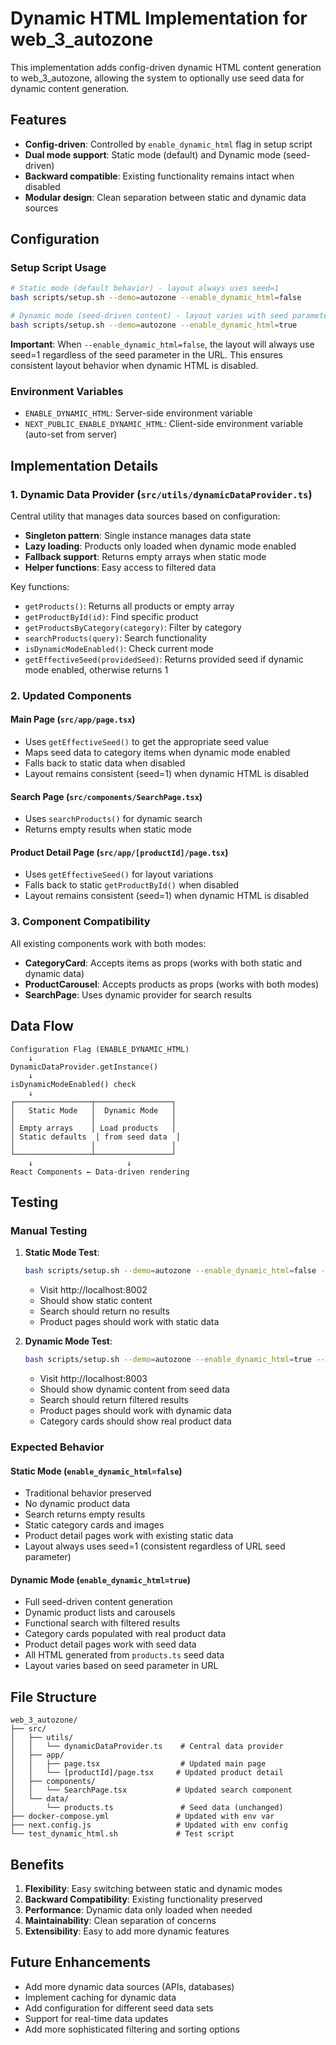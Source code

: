 # Dynamic HTML Implementation for web_3_autozone

This implementation adds config-driven dynamic HTML content generation to web_3_autozone, allowing the system to optionally use seed data for dynamic content generation.

## Features

- **Config-driven**: Controlled by `enable_dynamic_html` flag in setup script
- **Dual mode support**: Static mode (default) and Dynamic mode (seed-driven)
- **Backward compatible**: Existing functionality remains intact when disabled
- **Modular design**: Clean separation between static and dynamic data sources

## Configuration

### Setup Script Usage

```bash
# Static mode (default behavior) - layout always uses seed=1
bash scripts/setup.sh --demo=autozone --enable_dynamic_html=false

# Dynamic mode (seed-driven content) - layout varies with seed parameter
bash scripts/setup.sh --demo=autozone --enable_dynamic_html=true
```

**Important**: When `--enable_dynamic_html=false`, the layout will always use seed=1 regardless of the seed parameter in the URL. This ensures consistent layout behavior when dynamic HTML is disabled.

### Environment Variables

- `ENABLE_DYNAMIC_HTML`: Server-side environment variable
- `NEXT_PUBLIC_ENABLE_DYNAMIC_HTML`: Client-side environment variable (auto-set from server)

## Implementation Details

### 1. Dynamic Data Provider (`src/utils/dynamicDataProvider.ts`)

Central utility that manages data sources based on configuration:

- **Singleton pattern**: Single instance manages data state
- **Lazy loading**: Products only loaded when dynamic mode enabled
- **Fallback support**: Returns empty arrays when static mode
- **Helper functions**: Easy access to filtered data

Key functions:
- `getProducts()`: Returns all products or empty array
- `getProductById(id)`: Find specific product
- `getProductsByCategory(category)`: Filter by category
- `searchProducts(query)`: Search functionality
- `isDynamicModeEnabled()`: Check current mode
- `getEffectiveSeed(providedSeed)`: Returns provided seed if dynamic mode enabled, otherwise returns 1

### 2. Updated Components

#### Main Page (`src/app/page.tsx`)
- Uses `getEffectiveSeed()` to get the appropriate seed value
- Maps seed data to category items when dynamic mode enabled
- Falls back to static data when disabled
- Layout remains consistent (seed=1) when dynamic HTML is disabled

#### Search Page (`src/components/SearchPage.tsx`)
- Uses `searchProducts()` for dynamic search
- Returns empty results when static mode

#### Product Detail Page (`src/app/[productId]/page.tsx`)
- Uses `getEffectiveSeed()` for layout variations
- Falls back to static `getProductById()` when disabled
- Layout remains consistent (seed=1) when dynamic HTML is disabled

### 3. Component Compatibility

All existing components work with both modes:
- **CategoryCard**: Accepts items as props (works with both static and dynamic data)
- **ProductCarousel**: Accepts products as props (works with both modes)
- **SearchPage**: Uses dynamic provider for search results

## Data Flow

```
Configuration Flag (ENABLE_DYNAMIC_HTML)
    ↓
DynamicDataProvider.getInstance()
    ↓
isDynamicModeEnabled() check
    ↓
┌─────────────────┬─────────────────┐
│   Static Mode   │  Dynamic Mode   │
│                 │                 │
│ Empty arrays    │ Load products   │
│ Static defaults  │ from seed data  │
│                 │                 │
└─────────────────┴─────────────────┘
    ↓                     ↓
React Components ← Data-driven rendering
```

## Testing

### Manual Testing

1. **Static Mode Test**:
   ```bash
   bash scripts/setup.sh --demo=autozone --enable_dynamic_html=false --web_port=8002
   ```
   - Visit http://localhost:8002
   - Should show static content
   - Search should return no results
   - Product pages should work with static data

2. **Dynamic Mode Test**:
   ```bash
   bash scripts/setup.sh --demo=autozone --enable_dynamic_html=true --web_port=8003
   ```
   - Visit http://localhost:8003
   - Should show dynamic content from seed data
   - Search should return filtered results
   - Product pages should work with dynamic data
   - Category cards should show real product data

### Expected Behavior

#### Static Mode (`enable_dynamic_html=false`)
- Traditional behavior preserved
- No dynamic product data
- Search returns empty results
- Static category cards and images
- Product detail pages work with existing static data
- Layout always uses seed=1 (consistent regardless of URL seed parameter)

#### Dynamic Mode (`enable_dynamic_html=true`)
- Full seed-driven content generation
- Dynamic product lists and carousels
- Functional search with filtered results
- Category cards populated with real product data
- Product detail pages work with seed data
- All HTML generated from `products.ts` seed data
- Layout varies based on seed parameter in URL

## File Structure

```
web_3_autozone/
├── src/
│   ├── utils/
│   │   └── dynamicDataProvider.ts    # Central data provider
│   ├── app/
│   │   ├── page.tsx                  # Updated main page
│   │   └── [productId]/page.tsx     # Updated product detail
│   ├── components/
│   │   └── SearchPage.tsx           # Updated search component
│   └── data/
│       └── products.ts               # Seed data (unchanged)
├── docker-compose.yml               # Updated with env var
├── next.config.js                   # Updated with env config
└── test_dynamic_html.sh             # Test script
```

## Benefits

1. **Flexibility**: Easy switching between static and dynamic modes
2. **Backward Compatibility**: Existing functionality preserved
3. **Performance**: Dynamic data only loaded when needed
4. **Maintainability**: Clean separation of concerns
5. **Extensibility**: Easy to add more dynamic features

## Future Enhancements

- Add more dynamic data sources (APIs, databases)
- Implement caching for dynamic data
- Add configuration for different seed data sets
- Support for real-time data updates
- Add more sophisticated filtering and sorting options
